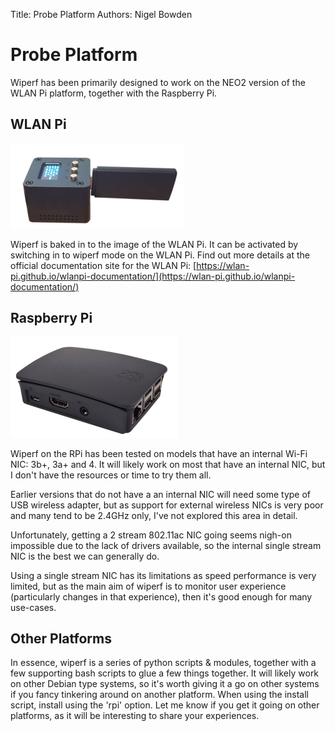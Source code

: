 Title: Probe Platform
Authors: Nigel Bowden

# Probe Platform

Wiperf has been primarily designed to work on the NEO2 version of the WLAN Pi platform, together with the Raspberry Pi.

## WLAN Pi

![WLAN Pi](images/wlanpi.png)

Wiperf is baked in to the image of the WLAN Pi. It can be activated by switching in to wiperf mode on the WLAN Pi. Find out more details at the official documentation site for the WLAN Pi: [https://wlan-pi.github.io/wlanpi-documentation/](https://wlan-pi.github.io/wlanpi-documentation/)

## Raspberry Pi

![RPi](images/rpi.png)

Wiperf on the RPi has been tested on models that have an internal Wi-Fi NIC: 3b+, 3a+ and 4. It will likely work on most that have an internal NIC, but I don't have the resources or time to try them all. 

Earlier versions that do not have a an internal NIC will need some type of USB wireless adapter, but as support for external wireless NICs is very poor and many tend to be 2.4GHz only, I've not explored this area in detail. 

Unfortunately, getting a 2 stream 802.11ac NIC going seems nigh-on impossible due to the lack of drivers available, so the internal single stream NIC is the best we can generally do. 

Using a single stream NIC has its limitations as speed performance is very limited, but as the main aim of wiperf is to monitor user experience (particularly changes in that experience), then it's good enough for many use-cases.

## Other Platforms

In essence, wiperf is a series of python scripts & modules, together with a few supporting bash scripts to glue a few things together. It will likely work on other Debian type systems, so it's worth giving it a go on other systems if you fancy tinkering around on another platform. When using the install script, install using the 'rpi' option. Let me know if you get it going on other platforms, as it will be interesting to share your experiences.
